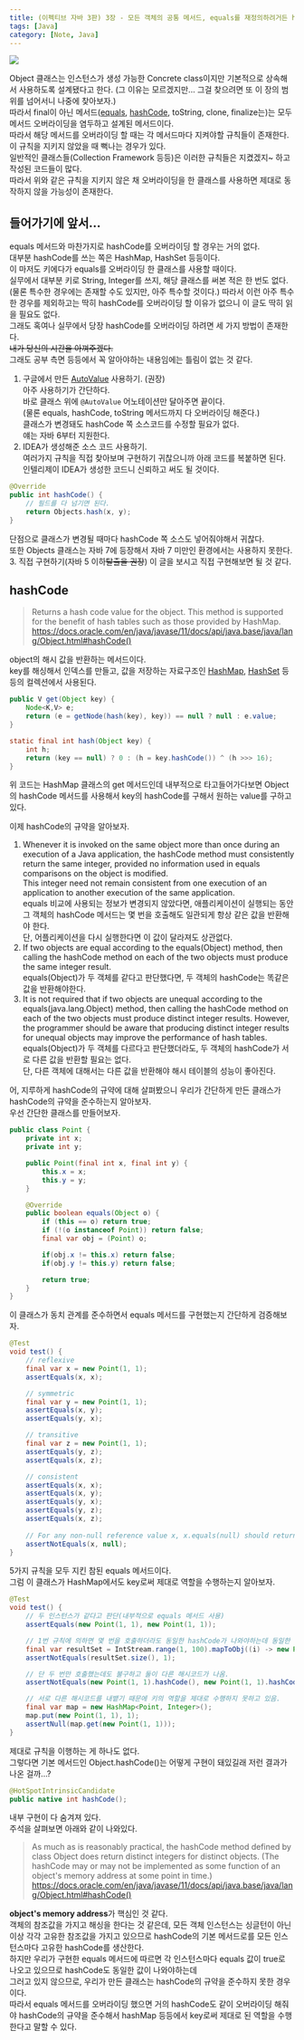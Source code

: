 ```yaml
---
title: (이펙티브 자바 3판) 3장 - 모든 객체의 공통 메서드, equals를 재정의하려거든 hashCode도 재정의하라
tags: [Java]
category: [Note, Java]
---
```

![](thumb.png)

Object 클래스는 인스턴스가 생성 가능한 Concrete class이지만 기본적으로 상속해서 사용하도록 설계됐다고 한다.
(그 이유는 모르겠지만... 그걸 찾으려면 또 이 장의 범위를 넘어서니 나중에 찾아보자.)  
따라서 final이 아닌 메서드([equals](/2018/11/26/effective-java-ch03-item10-equals-method), [hashCode](#hashCode), toString, clone, finalize는)는 모두 메서드 오버라이딩을 염두하고 설계된 메서드이다.  
따라서 해당 메서드를 오버라이딩 할 때는 각 메서드마다 지켜야할 규칙들이 존재한다.  
이 규칙을 지키지 않았을 때 뻑나는 경우가 있다.  
일반적인 클래스들(Collection Framework 등등)은 이러한 규칙들은 지켰겠지~ 하고 작성된 코드들이 많다.  
따라서 위와 같은 규칙을 지키지 않은 채 오버라이딩을 한 클래스를 사용하면 제대로 동작하지 않을 가능성이 존재한다.

## 들어가기에 앞서...
equals 메서드와 마찬가지로 hashCode를 오버라이딩 할 경우는 거의 없다.  
대부분 hashCode를 쓰는 쪽은 HashMap, HashSet 등등이다.  
이 마저도 키에다가 equals를 오버라이딩 한 클래스를 사용할 때이다.  
실무에서 대부분 키로 String, Integer를 쓰지, 해당 클래스를 써본 적은 한 번도 없다.  
(물론 특수한 경우에는 존재할 수도 있지만, 아주 특수할 것이다.)
따라서 이런 아주 특수한 경우를 제외하고는 딱히 hashCode를 오버라이딩 할 이유가 없으니 이 글도 딱히 읽을 필요도 없다.  
그래도 혹여나 실무에서 당장 hashCode를 오버라이딩 하려면 세 가지 방법이 존재한다.  
~~내가 당신의 시간을 아껴주겠다.~~  
그래도 공부 측면 등등에서 꼭 알아야하는 내용임에는 틀림이 없는 것 같다.

1. 구글에서 만든 [AutoValue](https://github.com/google/auto/tree/master/value) 사용하기. (권장)  
아주 사용하기가 간단하다.  
바로 클래스 위에 `@AutoValue` 어노테이션만 달아주면 끝이다.  
(물론 equals, hashCode, toString 메서드까지 다 오버라이딩 해준다.)  
클래스가 변경돼도 hashCode 쪽 소스코드를 수정할 필요가 없다.  
얘는 자바 6부터 지원한다.  
2. IDEA가 생성해준 소스 코드 사용하기.  
여러가지 규칙을 직접 찾아보며 구현하기 귀찮으니까 아래 코드를 복붙하면 된다.  
인텔리제이 IDEA가 생성한 코드니 신뢰하고 써도 될 것이다.
```java
@Override
public int hashCode() {
    // 필드를 다 넘기면 된다.
    return Objects.hash(x, y);
}
```
단점으로 클래스가 변경될 때마다 hashCode 쪽 소스도 넣어줘야해서 귀찮다.  
또한 Objects 클래스는 자바 7에 등장해서 자바 7 미만인 환경에서는 사용하지 못한다.  
3. 직접 구현하기(자바 5 이하~~탈출을 권장~~)
이 글을 보시고 직접 구현해보면 될 것 같다.

## hashCode
> Returns a hash code value for the object. 
  This method is supported for the benefit of hash tables such as those provided by HashMap.
  https://docs.oracle.com/en/java/javase/11/docs/api/java.base/java/lang/Object.html#hashCode()
  
object의 해시 값을 반환하는 메서드이다.  
key를 해싱해서 인덱스를 만들고, 값을 저장하는 자료구조인 [HashMap](https://docs.oracle.com/en/java/javase/11/docs/api/java.base/java/util/HashMap.html), [HashSet](https://docs.oracle.com/en/java/javase/11/docs/api/java.base/java/util/HashSet.html) 등등의 컬렉션에서 사용된다.

```java
public V get(Object key) {
    Node<K,V> e;
    return (e = getNode(hash(key), key)) == null ? null : e.value;
}

static final int hash(Object key) {
    int h;
    return (key == null) ? 0 : (h = key.hashCode()) ^ (h >>> 16);
}
```
위 코드는 HashMap 클래스의 get 메서드인데 내부적으로 타고들어가다보면 Object의 hashCode 메서드를 사용해서 key의 hashCode를 구해서 원하는 value를 구하고 있다.    


이제 hashCode의 규약을 알아보자.  
1. Whenever it is invoked on the same object more than once during an execution of a Java application, the hashCode method must consistently return the same integer, provided no information used in equals comparisons on the object is modified.  
This integer need not remain consistent from one execution of an application to another execution of the same application.  
equals 비교에 사용되는 정보가 변경되지 않았다면, 애플리케이션이 실행되는 동안 그 객체의 hashCode 메서드는 몇 번을 호출해도 일관되게 항상 같은 값을 반환해야 한다.  
단, 어플리케이션을 다시 실행한다면 이 값이 달라져도 상관없다.
1. If two objects are equal according to the equals(Object) method, then calling the hashCode method on each of the two objects must produce the same integer result.    
equals(Object)가 두 객체를 같다고 판단했다면, 두 객체의 hashCode는 똑같은 값을 반환해야한다.  
1. It is not required that if two objects are unequal according to the equals(java.lang.Object) method, then calling the hashCode method on each of the two objects must produce distinct integer results. However, the programmer should be aware that producing distinct integer results for unequal objects may improve the performance of hash tables.  
equals(Object)가 두 객체를 다르다고 판단했더라도, 두 객체의 hashCode가 서로 다른 값을 반환할 필요는 없다.  
단, 다른 객체에 대해서는 다른 값을 반환해야 해시 테이블의 성능이 좋아진다.

어, 지루하게 hashCode의 규약에 대해 살펴봤으니 우리가 간단하게 만든 클래스가 hashCode의 규약을 준수하는지 알아보자.  
우선 간단한 클래스를 만들어보자.
```java
public class Point {
    private int x;
    private int y;

    public Point(final int x, final int y) {
        this.x = x;
        this.y = y;
    }

    @Override
    public boolean equals(Object o) {
        if (this == o) return true;
        if (!(o instanceof Point)) return false;
        final var obj = (Point) o;

        if(obj.x != this.x) return false;
        if(obj.y != this.y) return false;

        return true;
    }
}
```

이 클래스가 동치 관계를 준수하면서 equals 메서드를 구현했는지 간단하게 검증해보자.  
```java
@Test
void test() {
    // reflexive
    final var x = new Point(1, 1);
    assertEquals(x, x);

    // symmetric
    final var y = new Point(1, 1);
    assertEquals(x, y);
    assertEquals(y, x);

    // transitive
    final var z = new Point(1, 1);
    assertEquals(y, z);
    assertEquals(x, z);

    // consistent
    assertEquals(x, x);
    assertEquals(x, y);
    assertEquals(y, x);
    assertEquals(y, z);
    assertEquals(x, z);
    
    // For any non-null reference value x, x.equals(null) should return false.
    assertNotEquals(x, null);
}
```

5가지 규칙을 모두 지킨 참된 equals 메서드이다.  
그럼 이 클래스가 HashMap에서도 key로써 제대로 역할을 수행하는지 알아보자.  
```java
@Test
void test() {
    // 두 인스턴스가 같다고 판단(내부적으로 equals 메서드 사용)
    assertEquals(new Point(1, 1), new Point(1, 1));

    // 1번 규칙에 의하면 몇 번을 호출하더라도 동일한 hashCode가 나와야하는데 동일한 값이 나오지 않았음.
    final var resultSet = IntStream.range(1, 100).mapToObj((i) -> new Point(1, 1).hashCode()).collect(toSet());
    assertNotEquals(resultSet.size(), 1);

    // 단 두 번만 호출했는데도 불구하고 둘이 다른 해시코드가 나옴.
    assertNotEquals(new Point(1, 1).hashCode(), new Point(1, 1).hashCode());

    // 서로 다른 해시코드를 내뱉기 때문에 키의 역할을 제대로 수행하지 못하고 있음.
    final var map = new HashMap<Point, Integer>();
    map.put(new Point(1, 1), 1);
    assertNull(map.get(new Point(1, 1)));
}
```

제대로 규칙을 이행하는 게 하나도 없다.  
그렇다면 기본 메서드인 Object.hashCode()는 어떻게 구현이 돼있길래 저런 결과가 나온 걸까...?  

```java
@HotSpotIntrinsicCandidate
public native int hashCode();
```
내부 구현이 다 숨겨져 있다.  
주석을 살펴보면 아래와 같이 나와있다.  
> As much as is reasonably practical, the hashCode method defined by class Object does return distinct integers for distinct objects.
  (The hashCode may or may not be implemented as some function of an object's memory address at some point in time.)
  https://docs.oracle.com/en/java/javase/11/docs/api/java.base/java/lang/Object.html#hashCode()

**object's memory address**가 핵심인 것 같다.  
객체의 참조값을 가지고 해싱을 한다는 것 같은데, 모든 객체 인스턴스는 싱글턴이 아닌 이상 각각 고유한 참조값을 가지고 있으므로
hashCode의 기본 메서드로를 모든 인스턴스마다 고유한 hashCode를 생산한다.  
하지만 우리가 구현한 equals 메서드에 따르면 각 인스턴스마다 equals 값이 true로 나오고 있으므로 hashCode도 동일한 값이 나와야하는데  
그러고 있지 않으므로, 우리가 만든 클래스는 hashCode의 규약을 준수하지 못한 경우이다.  
따라서 equals 메서드를 오버라이딩 했으면 거의 hashCode도 같이 오버라이딩 해줘야 hashCode의 규약을 준수해서 hashMap 등등에서 key로써 제대로 된 역할을 수행한다고 말할 수 있다.